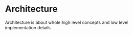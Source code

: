 # Architecture

Architecture is about whole high level concepts and low level implementation details
